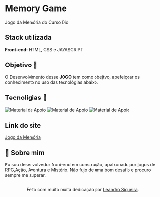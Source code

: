 # Memory Game
 Jogo da Memória do Curso Dio 
 ## Stack utilizada
**Front-end:** HTML, CSS e JAVASCRIPT
 ## Objetivo 🎯
O Desenvolvimento desse <strong> JOGO </strong> tem como obejtvo, apefeiçoar os conhecimento no uso das tecnológias abaixo.
 ## Tecnoligias 💾
 <img align="center" alt="Material de Apoio" src="https://img.shields.io/badge/HTML-C7EBAB?style=for-the-badge">
 <img align="center" alt="Material de Apoio" src="https://img.shields.io/badge/CSS-C7EBAB?style=for-the-badge">
 <img align="center" alt="Material de Apoio" src="https://img.shields.io/badge/JAVASCRIPT-C7EBAB?style=for-the-badge">

## Link do site
 <a href="https://leandrosiqueira1.github.io/memory-game target='_blank' ">Jogo da Memória</a>
 
## 🚀 Sobre mim
Eu sou desenvolvedor front-end em construção, apaixonado por jogos de RPG,Ação, Aventura e Mistério.
Não fujo de uma bom desafio e procuro sempre me superar.
##
<div align="center">Feito com muito muita dedicação por <a href="https://github.com/leandrosiqueira target='_blank' ">Leandro Siqueira</a>.</div>
